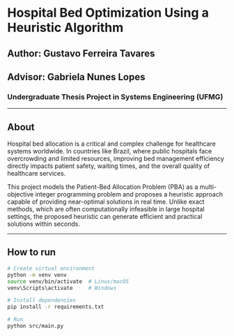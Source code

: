 # Hospital Bed Optimization Using a Heuristic Algorithm

## Author: Gustavo Ferreira Tavares  
## Advisor: Gabriela Nunes Lopes  
### Undergraduate Thesis Project in Systems Engineering (UFMG)

---

## About

Hospital bed allocation is a critical and complex challenge for healthcare systems worldwide. In countries like Brazil, where public hospitals face overcrowding and limited resources, improving bed management efficiency directly impacts patient safety, waiting times, and the overall quality of healthcare services.

This project models the Patient-Bed Allocation Problem (PBA) as a multi-objective integer programming problem and proposes a heuristic approach capable of providing near-optimal solutions in real time. Unlike exact methods, which are often computationally infeasible in large hospital settings, the proposed heuristic can generate efficient and practical solutions within seconds.

---

## How to run

```bash
# Create virtual environment
python -m venv venv
source venv/bin/activate  # Linux/macOS
venv\Scripts\activate     # Windows

# Install dependencies
pip install -r requirements.txt

# Run
python src/main.py
```
